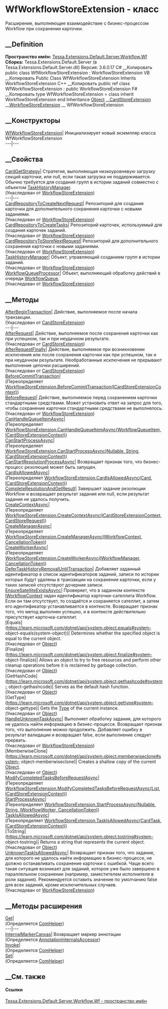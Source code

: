 # WfWorkflowStoreExtension - класс
Расширение, выполняющее взаимодействие с бизнес-процессом Workflow при
сохранении карточки.
## __Definition
 **Пространство имён:**
[Tessa.Extensions.Default.Server.Workflow.Wf](N_Tessa_Extensions_Default_Server_Workflow_Wf.htm)  
 **Сборка:** Tessa.Extensions.Default.Server (в
Tessa.Extensions.Default.Server.dll) Версия: 3.6.0.17
C# __Копировать
     public class WfWorkflowStoreExtension : WorkflowStoreExtension
VB __Копировать
     Public Class WfWorkflowStoreExtension
    	Inherits WorkflowStoreExtension
C++ __Копировать
     public ref class WfWorkflowStoreExtension : public WorkflowStoreExtension
F# __Копировать
     type WfWorkflowStoreExtension = 
        class
            inherit WorkflowStoreExtension
        end
Inheritance
    [Object](https://learn.microsoft.com/dotnet/api/system.object) __[CardStoreExtension](T_Tessa_Cards_Extensions_CardStoreExtension.htm) __[WorkflowStoreExtension](T_Tessa_Cards_Workflow_WorkflowStoreExtension.htm) __ WfWorkflowStoreExtension
##  __Конструкторы
[WfWorkflowStoreExtension](M_Tessa_Extensions_Default_Server_Workflow_Wf_WfWorkflowStoreExtension__ctor.htm)|
Инициализирует новый экземпляр класса WfWorkflowStoreExtension  
---|---  
##  __Свойства
[CardGetStrategy](P_Tessa_Cards_Workflow_WorkflowStoreExtension_CardGetStrategy.htm)|
Стратегия, выполняющая низкоуровневую загрузку секций карточки, или null, если
такая загрузка не поддерживается. Обычно требуется для создания групп в
истории заданий совместно с объектом
[TaskHistoryManager](P_Tessa_Cards_Workflow_WorkflowStoreExtension_TaskHistoryManager.htm).  
(Унаследован от
[WorkflowStoreExtension](T_Tessa_Cards_Workflow_WorkflowStoreExtension.htm))  
---|---  
[CardRepositoryToCreateNextRequest](P_Tessa_Cards_Workflow_WorkflowStoreExtension_CardRepositoryToCreateNextRequest.htm)|
Репозиторий для создания карточки для дополнительного сохранения карточки с
новыми заданиями.  
(Унаследован от
[WorkflowStoreExtension](T_Tessa_Cards_Workflow_WorkflowStoreExtension.htm))  
[CardRepositoryToCreateTasks](P_Tessa_Cards_Workflow_WorkflowStoreExtension_CardRepositoryToCreateTasks.htm)|
Репозиторий карточек, используемый для создания карточек заданий.  
(Унаследован от
[WorkflowStoreExtension](T_Tessa_Cards_Workflow_WorkflowStoreExtension.htm))  
[CardRepositoryToStoreNextRequest](P_Tessa_Cards_Workflow_WorkflowStoreExtension_CardRepositoryToStoreNextRequest.htm)|
Репозиторий для дополнительного сохранения карточки с новыми заданиями.  
(Унаследован от
[WorkflowStoreExtension](T_Tessa_Cards_Workflow_WorkflowStoreExtension.htm))  
[TaskHistoryManager](P_Tessa_Cards_Workflow_WorkflowStoreExtension_TaskHistoryManager.htm)|
Объект, управляющий созданием групп в истории заданий.  
(Унаследован от
[WorkflowStoreExtension](T_Tessa_Cards_Workflow_WorkflowStoreExtension.htm))  
[WorkflowQueueProcessor](P_Tessa_Cards_Workflow_WorkflowStoreExtension_WorkflowQueueProcessor.htm)|
Объект, выполняющий обработку действий в очереди
[WorkflowQueue](T_Tessa_Cards_Workflow_WorkflowQueue.htm).  
(Унаследован от
[WorkflowStoreExtension](T_Tessa_Cards_Workflow_WorkflowStoreExtension.htm))  
##  __Методы
[AfterBeginTransaction](M_Tessa_Cards_Extensions_CardStoreExtension_AfterBeginTransaction.htm)|
Действие, выполняемое после начала транзакции.  
(Унаследован от
[CardStoreExtension](T_Tessa_Cards_Extensions_CardStoreExtension.htm))  
---|---  
[AfterRequest](M_Tessa_Cards_Extensions_CardStoreExtension_AfterRequest.htm)|
Действие, выполняемое после сохранения карточки как при успешном, так и при
неудачном результате.  
(Унаследован от
[CardStoreExtension](T_Tessa_Cards_Extensions_CardStoreExtension.htm))  
[AfterRequestFinally](M_Tessa_Cards_Extensions_CardStoreExtension_AfterRequestFinally.htm)|
Действие, выполняемое при возникновении исключения или после сохранения
карточки как при успешном, так и при неудачном результате. Необработанные
исключения не прерывают выполнение цепочки расширений.  
(Унаследован от
[CardStoreExtension](T_Tessa_Cards_Extensions_CardStoreExtension.htm))  
[BeforeCommitTransaction](M_Tessa_Extensions_Default_Server_Workflow_Wf_WfWorkflowStoreExtension_BeforeCommitTransaction.htm)|  
(Переопределяет
[WorkflowStoreExtension.BeforeCommitTransaction(ICardStoreExtensionContext)](M_Tessa_Cards_Workflow_WorkflowStoreExtension_BeforeCommitTransaction.htm))  
[BeforeRequest](M_Tessa_Cards_Workflow_WorkflowStoreExtension_BeforeRequest.htm)|
Действие, выполняемое перед сохранением карточки стандартными средствами.
Может установить ответ на запрос для того, чтобы сохранение карточки
стандартными средствами не выполнялось.  
(Унаследован от
[WorkflowStoreExtension](T_Tessa_Cards_Workflow_WorkflowStoreExtension.htm))  
[CanHandleQueueItemAsync](M_Tessa_Extensions_Default_Server_Workflow_Wf_WfWorkflowStoreExtension_CanHandleQueueItemAsync.htm)|  
(Переопределяет
[WorkflowStoreExtension.CanHandleQueueItemAsync(WorkflowQueueItem,
ICardStoreExtensionContext)](M_Tessa_Cards_Workflow_WorkflowStoreExtension_CanHandleQueueItemAsync.htm))  
[CanStartProcessAsync](M_Tessa_Extensions_Default_Server_Workflow_Wf_WfWorkflowStoreExtension_CanStartProcessAsync.htm)|  
(Переопределяет [WorkflowStoreExtension.CanStartProcessAsync(Nullable<Guid>,
String,
ICardStoreExtensionContext)](M_Tessa_Cards_Workflow_WorkflowStoreExtension_CanStartProcessAsync.htm))  
[CanStartResolutionProcessAsync](M_Tessa_Extensions_Default_Server_Workflow_Wf_WfWorkflowStoreExtension_CanStartResolutionProcessAsync.htm)|
Возвращает признак того, что бизнес-процесс резолюций может быть запущен.  
[CardIsAllowedAsync](M_Tessa_Extensions_Default_Server_Workflow_Wf_WfWorkflowStoreExtension_CardIsAllowedAsync.htm)|  
(Переопределяет [WorkflowStoreExtension.CardIsAllowedAsync(Card,
ICardStoreExtensionContext)](M_Tessa_Cards_Workflow_WorkflowStoreExtension_CardIsAllowedAsync.htm))  
[CompleteResolutionAndGetResult](M_Tessa_Extensions_Default_Server_Workflow_Wf_WfWorkflowStoreExtension_CompleteResolutionAndGetResult.htm)|
Завершает задание резолюции Workflow и возвращает результат задания или null,
если результат задания не удалось получить.  
[CreateContextAsync](M_Tessa_Extensions_Default_Server_Workflow_Wf_WfWorkflowStoreExtension_CreateContextAsync.htm)|  
(Переопределяет
[WorkflowStoreExtension.CreateContextAsync(ICardStoreExtensionContext,
CardStoreRequest)](M_Tessa_Cards_Workflow_WorkflowStoreExtension_CreateContextAsync.htm))  
[CreateManagerAsync](M_Tessa_Extensions_Default_Server_Workflow_Wf_WfWorkflowStoreExtension_CreateManagerAsync.htm)|  
(Переопределяет [WorkflowStoreExtension.CreateManagerAsync(IWorkflowContext,
CancellationToken)](M_Tessa_Cards_Workflow_WorkflowStoreExtension_CreateManagerAsync.htm))  
[CreateWorkerAsync](M_Tessa_Extensions_Default_Server_Workflow_Wf_WfWorkflowStoreExtension_CreateWorkerAsync.htm)|  
(Переопределяет [WorkflowStoreExtension.CreateWorkerAsync(IWorkflowManager,
CancellationToken)](M_Tessa_Cards_Workflow_WorkflowStoreExtension_CreateWorkerAsync.htm))  
[DeferTaskHistoryRemovalUntilTransaction](M_Tessa_Extensions_Default_Server_Workflow_Wf_WfWorkflowStoreExtension_DeferTaskHistoryRemovalUntilTransaction.htm)|
Добавляет заданный идентификатор в список идентификаторов заданий, записи по
истории которых будут удалены в транзакции на сохранение карточки, если у
таких записей отсутствуют дочерние записи.  
[EnsureSatelliteExistsAsync](M_Tessa_Extensions_Default_Server_Workflow_Wf_WfWorkflowStoreExtension_EnsureSatelliteExistsAsync.htm)|
Проверяет, что в заданном контексте
[IWorkflowContext](T_Tessa_Cards_Workflow_IWorkflowContext.htm) задан
идентификатор карточки-сателлита Workflow. Если он там отсутствует, то
создаётся и сохраняется сателлит, а затем его идентификатор устанавливается в
контексте. Возвращает признак того, что метод выполнен успешно, и в контексте
действительно присутствует карточка-сателлит.  
[Equals](https://learn.microsoft.com/dotnet/api/system.object.equals#system-
object-equals\(system-object\))| Determines whether the specified object is
equal to the current object.  
(Унаследован от
[Object](https://learn.microsoft.com/dotnet/api/system.object))  
[Finalize](https://learn.microsoft.com/dotnet/api/system.object.finalize#system-
object-finalize)| Allows an object to try to free resources and perform other
cleanup operations before it is reclaimed by garbage collection.  
(Унаследован от
[Object](https://learn.microsoft.com/dotnet/api/system.object))  
[GetHashCode](https://learn.microsoft.com/dotnet/api/system.object.gethashcode#system-
object-gethashcode)| Serves as the default hash function.  
(Унаследован от
[Object](https://learn.microsoft.com/dotnet/api/system.object))  
[GetType](https://learn.microsoft.com/dotnet/api/system.object.gettype#system-
object-gettype)| Gets the
[Type](https://learn.microsoft.com/dotnet/api/system.type) of the current
instance.  
(Унаследован от
[Object](https://learn.microsoft.com/dotnet/api/system.object))  
[HandleUnknownTaskAsync](M_Tessa_Cards_Workflow_WorkflowStoreExtension_HandleUnknownTaskAsync.htm)|
Выполняет обработку задания, для которого не удалось найти информацию в
бизнес-процессе. Возвращает признак того, что выполнение можно продолжить.
Добавляет ошибку в результат валидации и возвращает false, если выполнение
следует прервать.  
(Унаследован от
[WorkflowStoreExtension](T_Tessa_Cards_Workflow_WorkflowStoreExtension.htm))  
[MemberwiseClone](https://learn.microsoft.com/dotnet/api/system.object.memberwiseclone#system-
object-memberwiseclone)| Creates a shallow copy of the current
[Object](https://learn.microsoft.com/dotnet/api/system.object).  
(Унаследован от
[Object](https://learn.microsoft.com/dotnet/api/system.object))  
[ModifyCompletedTasksBeforeRequestAsync](M_Tessa_Extensions_Default_Server_Workflow_Wf_WfWorkflowStoreExtension_ModifyCompletedTasksBeforeRequestAsync.htm)|  
(Переопределяет
[WorkflowStoreExtension.ModifyCompletedTasksBeforeRequestAsync(List<CardTask>,
ICardStoreExtensionContext)](M_Tessa_Cards_Workflow_WorkflowStoreExtension_ModifyCompletedTasksBeforeRequestAsync.htm))  
[StartProcessAsync](M_Tessa_Extensions_Default_Server_Workflow_Wf_WfWorkflowStoreExtension_StartProcessAsync.htm)|  
(Переопределяет [WorkflowStoreExtension.StartProcessAsync(Nullable<Guid>,
String, IWorkflowWorker,
CancellationToken)](M_Tessa_Cards_Workflow_WorkflowStoreExtension_StartProcessAsync.htm))  
[TaskIsAllowedAsync](M_Tessa_Extensions_Default_Server_Workflow_Wf_WfWorkflowStoreExtension_TaskIsAllowedAsync.htm)|  
(Переопределяет [WorkflowStoreExtension.TaskIsAllowedAsync(CardTask,
ICardStoreExtensionContext)](M_Tessa_Cards_Workflow_WorkflowStoreExtension_TaskIsAllowedAsync.htm))  
[ToString](https://learn.microsoft.com/dotnet/api/system.object.tostring#system-
object-tostring)| Returns a string that represents the current object.  
(Унаследован от
[Object](https://learn.microsoft.com/dotnet/api/system.object))  
[UnknownTaskIsAllowedAsync](M_Tessa_Cards_Workflow_WorkflowStoreExtension_UnknownTaskIsAllowedAsync.htm)|
Возвращает признак того, что задание, для которого не удалось найти информацию
в бизнес-процессе, не должно останавливать сохранение карточки с ошибкой. Чаще
всего такая ситуация возникает для заданий, которое уже было завершено в
параллельном сохранении (например, заместителем исполнителя в роли задания).
Рекомендуется оставить значение по умолчанию false для всех заданий, кроме
исключительных случаев.  
(Унаследован от
[WorkflowStoreExtension](T_Tessa_Cards_Workflow_WorkflowStoreExtension.htm))  
##  __Методы расширения
[Get](M_Tessa_Extensions_Default_Client_EDS_ComHelper_Get.htm)|  
(Определяется
[ComHelper](T_Tessa_Extensions_Default_Client_EDS_ComHelper.htm))  
---|---  
[InternalMarkerCanvas](M_Tessa_UI_Views_Charting_Annotations_AnnotationInternalsAccessor_InternalMarkerCanvas.htm)|
Возвращает маркер аннотации  
(Определяется
[AnnotationInternalsAccessor](T_Tessa_UI_Views_Charting_Annotations_AnnotationInternalsAccessor.htm))  
[Invoke](M_Tessa_Extensions_Default_Client_EDS_ComHelper_Invoke.htm)|  
(Определяется
[ComHelper](T_Tessa_Extensions_Default_Client_EDS_ComHelper.htm))  
[Set](M_Tessa_Extensions_Default_Client_EDS_ComHelper_Set.htm)|  
(Определяется
[ComHelper](T_Tessa_Extensions_Default_Client_EDS_ComHelper.htm))  
##  __См. также
#### Ссылки
[Tessa.Extensions.Default.Server.Workflow.Wf - пространство
имён](N_Tessa_Extensions_Default_Server_Workflow_Wf.htm)
